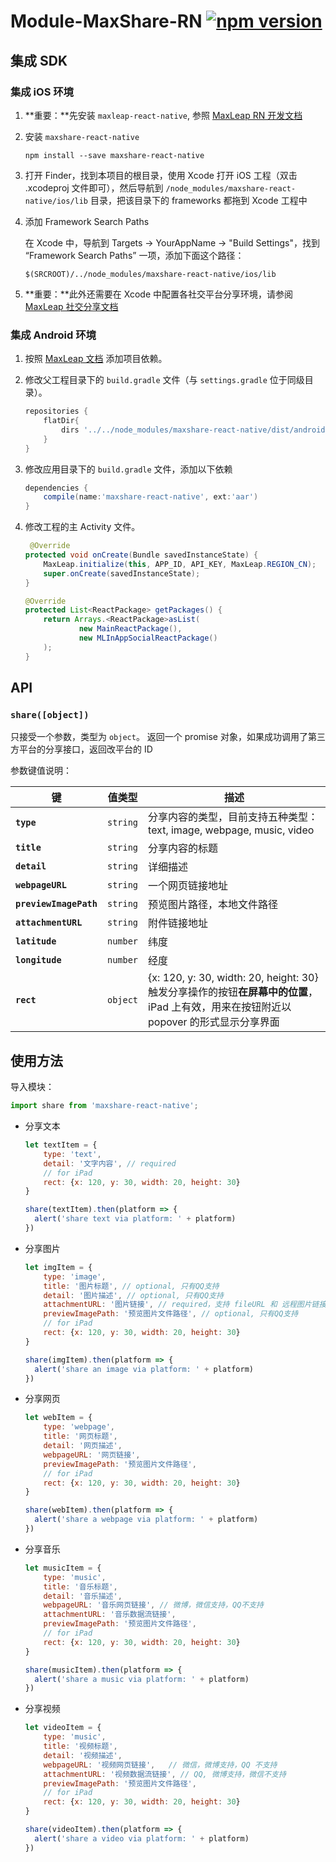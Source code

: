 # Module-MaxShare-RN [![npm version](https://badge.fury.io/js/maxshare-react-native.svg)](http://badge.fury.io/js/maxshare-react-native)

## 集成 SDK

### 集成 iOS 环境

1. **重要：**先安装 `maxleap-react-native`, 参照 [MaxLeap RN 开发文档](http://badge.fury.io/js/maxleap-react-native)

2. 安装 `maxshare-react-native`

	```
	npm install --save maxshare-react-native
	```

3. 打开 Finder，找到本项目的根目录，使用 Xcode 打开 iOS 工程（双击 .xcodeproj 文件即可），然后导航到 `/node_modules/maxshare-react-native/ios/lib` 目录，把该目录下的 frameworks 都拖到 Xcode 工程中

4. 添加 Framework Search Paths

	在 Xcode 中，导航到 Targets -> YourAppName -> "Build Settings"，找到 “Framework Search Paths” 一项，添加下面这个路径：
	
	`$(SRCROOT)/../node_modules/maxshare-react-native/ios/lib`

5. **重要：**此外还需要在 Xcode 中配置各社交平台分享环境，请参阅[MaxLeap 社交分享文档](https://maxleap.cn/s/web/zh_cn/guide/devguide/ios.html#社交分享)

### 集成 Android 环境

1. 按照 [MaxLeap 文档](https://maxleap.cn/s/web/zh_cn/guide/devguide/android.html#社交分享) 添加项目依赖。

1. 修改父工程目录下的 `build.gradle` 文件（与 `settings.gradle` 位于同级目录）。

    ```groovy
    repositories {
        flatDir{
            dirs '../../node_modules/maxshare-react-native/dist/android'
        }
    }
    ```

2. 修改应用目录下的 `build.gradle` 文件，添加以下依赖

    ```groovy
    dependencies {
        compile(name:'maxshare-react-native', ext:'aar')
    }
    ```

3. 修改工程的主 Activity 文件。

    ```java
     @Override
    protected void onCreate(Bundle savedInstanceState) {
        MaxLeap.initialize(this, APP_ID, API_KEY, MaxLeap.REGION_CN);
        super.onCreate(savedInstanceState);
    }

    @Override
    protected List<ReactPackage> getPackages() {
        return Arrays.<ReactPackage>asList(
                new MainReactPackage(),
                new MLInAppSocialReactPackage()
        );
    }
    ```

## API

### `share([object])`

只接受一个参数，类型为 `object`。
返回一个 promise 对象，如果成功调用了第三方平台的分享接口，返回改平台的 ID


参数键值说明：

键    						| 值类型    | 描述
-----------------------|----------|-------
**`type`**				| `string` | 分享内容的类型，目前支持五种类型：<br>text, image, webpage, music, video
**`title`**				| `string` | 分享内容的标题
**`detail`**				| `string` | 详细描述
**`webpageURL`**			| `string` | 一个网页链接地址
**`previewImagePath`**	| `string` | 预览图片路径，本地文件路径
**`attachmentURL`**		| `string` | 附件链接地址
**`latitude`**			| `number` | 纬度
**`longitude`**			| `number` | 经度
**`rect`**				| `object` | {x: 120, y: 30, width: 20, height: 30}<br>触发分享操作的按钮**在屏幕中的位置**，iPad 上有效，用来在按钮附近以 popover 的形式显示分享界面

## 使用方法

导入模块：

```js
import share from 'maxshare-react-native';
```

- 分享文本

	```js
	let textItem = {
		type: 'text',
		detail: '文字内容', // required
		// for iPad
		rect: {x: 120, y: 30, width: 20, height: 30}
	}

	share(textItem).then(platform => {
	  alert('share text via platform: ' + platform)
	})
	```

- 分享图片

	```js
	let imgItem = {
		type: 'image',
		title: '图片标题', // optional, 只有QQ支持
		detail: '图片描述', // optional, 只有QQ支持
		attachmentURL: '图片链接', // required，支持 fileURL 和 远程图片链接
		previewImagePath: '预览图片文件路径', // optional, 只有QQ支持
		// for iPad
		rect: {x: 120, y: 30, width: 20, height: 30}
	}

	share(imgItem).then(platform => {
	  alert('share an image via platform: ' + platform)
	})
	```

- 分享网页

	```js
	let webItem = {
		type: 'webpage',
		title: '网页标题',
		detail: '网页描述',
		webpageURL: '网页链接',
		previewImagePath: '预览图片文件路径',
		// for iPad
		rect: {x: 120, y: 30, width: 20, height: 30}
	}

	share(webItem).then(platform => {
	  alert('share a webpage via platform: ' + platform)
	})
	```

- 分享音乐

	```js
	let musicItem = {
		type: 'music',
		title: '音乐标题',
		detail: '音乐描述',
		webpageURL: '音乐网页链接', // 微博，微信支持，QQ不支持
		attachmentURL: '音乐数据流链接',
		previewImagePath: '预览图片文件路径',
		// for iPad
		rect: {x: 120, y: 30, width: 20, height: 30}
	}

	share(musicItem).then(platform => {
	  alert('share a music via platform: ' + platform)
	})
	```

- 分享视频

	```js
	let videoItem = {
		type: 'music',
		title: '视频标题',
		detail: '视频描述',
		webpageURL: '视频网页链接',	// 微信，微博支持，QQ 不支持
		attachmentURL: '视频数据流链接', // QQ, 微博支持，微信不支持
		previewImagePath: '预览图片文件路径',
		// for iPad
		rect: {x: 120, y: 30, width: 20, height: 30}
	}

	share(videoItem).then(platform => {
	  alert('share a video via platform: ' + platform)
	})
	```
